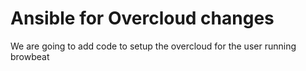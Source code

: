 # Ansible for Overcloud changes
We are going to add code to setup the overcloud for the user running browbeat

